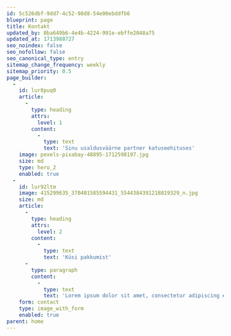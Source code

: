 ```yaml
---
id: 5c526dbf-9dd7-4c52-98d8-54e00ebddfb6
blueprint: page
title: Kontakt
updated_by: 8ba649b6-4e4b-4224-991e-ebffe2048a75
updated_at: 1713988727
seo_noindex: false
seo_nofollow: false
seo_canonical_type: entry
sitemap_change_frequency: weekly
sitemap_priority: 0.5
page_builder:
  -
    id: lur8puq0
    article:
      -
        type: heading
        attrs:
          level: 1
        content:
          -
            type: text
            text: 'Sinu usaldusväärne partner katuseehituses'
    image: pexels-pixabay-48895-1712598197.jpg
    size: md
    type: hero_2
    enabled: true
  -
    id: lur92ltm
    image: 415299635_370401585594431_5544384391218819329_n.jpg
    size: md
    article:
      -
        type: heading
        attrs:
          level: 2
        content:
          -
            type: text
            text: 'Küsi pakkumist'
      -
        type: paragraph
        content:
          -
            type: text
            text: 'Lorem ipsum dolor sit amet, consectetur adipiscing elit. Suspendisse vitae leo dignissim, sollicitudin nisl vitae.'
    form: contact
    type: image_with_form
    enabled: true
parent: home
---
```

